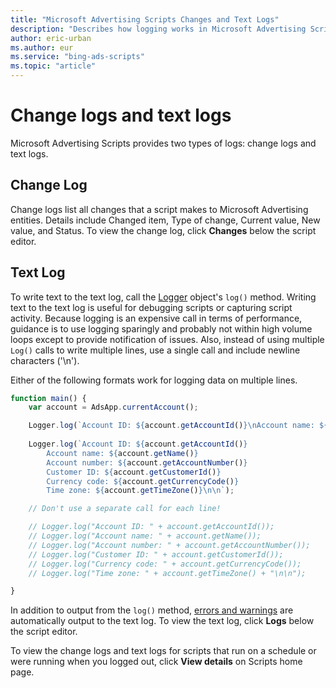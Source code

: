 ```yaml
---
title: "Microsoft Advertising Scripts Changes and Text Logs"
description: "Describes how logging works in Microsoft Advertising Scripts."
author: eric-urban
ms.author: eur
ms.service: "bing-ads-scripts"
ms.topic: "article"
---
```


# Change logs and text logs

Microsoft Advertising Scripts provides two types of logs: change logs and text logs.

## Change Log
Change logs list all changes that a script makes to Microsoft Advertising entities. Details include Changed item, Type of change, Current value, New value, and Status. To view the change log, click **Changes** below the script editor.

## Text Log
To write text to the text log, call the [Logger](../reference/Logger.md) object's `log()` method. Writing text to the text log is useful for debugging scripts or capturing script activity. Because logging is an expensive call in terms of performance, guidance is to use logging sparingly and probably not within high volume loops except to provide notification of issues. Also, instead of using multiple `Log()` calls to write multiple lines, use a single call and include newline characters ('\n').

Either of the following formats work for logging data on multiple lines.

```javascript
function main() {
    var account = AdsApp.currentAccount();

    Logger.log(`Account ID: ${account.getAccountId()}\nAccount name: ${account.getName()}\nAccount number: ${account.getAccountNumber()}\nCustomer ID: ${account.getCustomerId()}\nCurrency code: ${account.getCurrencyCode()}\nTime zone: ${account.getTimeZone()}\n\n`);
    
    Logger.log(`Account ID: ${account.getAccountId()}
        Account name: ${account.getName()}
        Account number: ${account.getAccountNumber()}
        Customer ID: ${account.getCustomerId()}
        Currency code: ${account.getCurrencyCode()}
        Time zone: ${account.getTimeZone()}\n\n`);

    // Don't use a separate call for each line!

    // Logger.log("Account ID: " + account.getAccountId());
    // Logger.log("Account name: " + account.getName());
    // Logger.log("Account number: " + account.getAccountNumber());
    // Logger.log("Customer ID: " + account.getCustomerId());
    // Logger.log("Currency code: " + account.getCurrencyCode());
    // Logger.log("Time zone: " + account.getTimeZone() + "\n\n");

}
```

In addition to output from the `log()` method, [errors and warnings](./errors-and-warnings.md) are automatically output to the text log. To view the text log, click **Logs** below the script editor.

To view the change logs and text logs for scripts that run on a schedule or were running when you logged out, click **View details** on Scripts home page.
